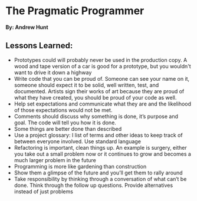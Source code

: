 # The Pragmatic Programmer
__By: Andrew Hunt__
## Lessons Learned:
- Prototypes could will probably never be used in the production copy. A wood and tape version of a car is good for a prototype, but you wouldn't want to drive it down a highway
- Write code that you can be proud of. Someone can see your name on it, someone should expect it to be solid, well written, test, and documented. Artists sign their works of art because they are proud of what they have created, you should be proud of your code as well.
- Help set expectations and communicate what they are and the likelihood of those expectations would not be met.
- Comments should discuss why something is done, it’s purpose and goal. The code will tell you how it is done.
- Some things are better done than described
- Use a project glossary: I list of terms and other ideas to keep track of between everyone involved. Use standard language
- Refactoring is important, clean things up. An example is surgery, either you take out a small problem now or it continues to grow and becomes a much larger problem in the future
- Programming is more like gardening than construction
- Show them a glimpse of the future and you’ll get them to rally around
- Take responsibility by thinking through a conversation of what can’t be done. Think through the follow up questions. Provide alternatives instead of just problems
